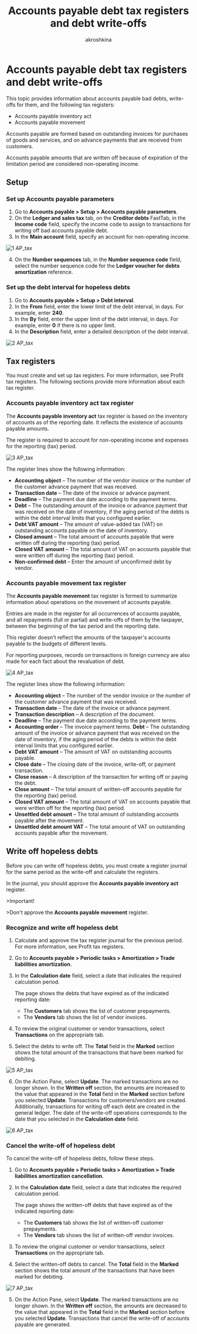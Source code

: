 ﻿---
title: Accounts payable debt tax registers and debt write-offs
description: This topic provides information about accounts payable debt tax registers and debt write-offs.
ms.date: 04/01/2021
ms.topic: article
author: akroshkina
ms.author: anasyash
---

# Accounts payable debt tax registers and debt write-offs

This topic provides information about accounts payable bad debts, write-offs for them, and the following tax registers:
-   Accounts payable inventory act
-   Accounts payable movement

Accounts payable are formed based on outstanding invoices for purchases of goods and services, and on advance payments that are received from
customers.

Accounts payable amounts that are written off because of expiration of the limitation period are considered non-operating income.

## Setup

### Set up Accounts payable parameters

1.  Go to **Accounts payable &gt; Setup &gt; Accounts payable parameters**.
2.  On the **Ledger and sales tax** tab, on the **Creditor debts** FastTab, in the **Income code** field, specify the income code to assign to transactions for writing off bad accounts payable debt.
3.  In the **Main account** field, specify an account for non-operating income.

![1 AP_tax](media/image1.png)

4.  On the **Number sequences** tab, in the **Number sequence code** field, select the number sequence code for the **Ledger voucher for debts amortization** reference.

### Set up the debt interval for hopeless debts

1.  Go to **Accounts payable &gt; Setup &gt; Debt interval**.
2.  In the **From** field, enter the lower limit of the debt interval, in days. For example, enter **240**.
3.  In the **By** field, enter the upper limit of the debt interval, in days. For example, enter **0** if there is no upper limit.
4.  In the **Description** field, enter a detailed description of the debt interval.

![2 AP_tax](media/image2.png)

## Tax registers

You must create and set up tax registers. For more information, see Profit tax registers. The following sections provide more information about each tax register.

### Accounts payable inventory act tax register

The **Accounts payable inventory act** tax register is based on the inventory of accounts as of the reporting date. It reflects the existence of accounts payable amounts.

The register is required to account for non-operating income and expenses for the reporting (tax) period.

![3 AP_tax](media/image3.png)

The register lines show the following information:

- **Accounting** **object** – The number of the vendor invoice or the number of the customer advance payment that was received.
- **Transaction date** – The date of the invoice or advance payment.
- **Deadline** – The payment due date according to the payment terms.
- **Debt** – The outstanding amount of the invoice or advance payment that was received on the date of inventory, if the aging period of the debts is within the debt interval limits that you configured earlier.
- **Debt VAT amount** – The amount of value-added tax (VAT) on outstanding accounts payable on the date of inventory.
- **Closed amount** – The total amount of accounts payable that were written off during the reporting (tax) period.
- **Closed VAT** **amount** – The total amount of VAT on accounts payable that were written off during the reporting (tax) period.
- **Non-confirmed debt** – Enter the amount of unconfirmed debt by vendor.

### Accounts payable movement tax register

The **Accounts payable movement** tax register is formed to summarize information about operations on the movement of accounts payable.

Entries are made in the register for all occurrences of accounts payable, and all repayments (full or partial) and write-offs of them by the taxpayer, between the beginning of the tax period and the reporting date.

This register doesn't reflect the amounts of the taxpayer's accounts payable to the budgets of different levels.

For reporting purposes, records on transactions in foreign currency are also made for each fact about the revaluation of debt.

![4 AP_tax](media/image4.png)

The register lines show the following information:

- **Accounting object** – The number of the vendor invoice or the number of the customer advance payment that was received.
- **Transaction date** – The date of the invoice or advance payment.
- **Transaction description** – A description of the document.
- **Deadline** – The payment due date according to the payment terms.
- **Accounting order** – The invoice payment terms.
 **Debt** – The outstanding amount of the invoice or advance payment that was received on the date of inventory, if the aging period of the debts is within the debt interval limits that you configured earlier.
- **Debt VAT amount** – The amount of VAT on outstanding accounts payable.
- **Close date** – The closing date of the invoice, write-off, or payment transaction.
- **Close reason** – A description of the transaction for writing off or paying the debt.
- **Close amount** – The total amount of written-off accounts payable for the reporting (tax) period.
- **Closed VAT amount** – The total amount of VAT on accounts payable that were written off for the reporting (tax) period.
- **Unsettled debt amount** – The total amount of outstanding accounts payable after the movement.
- **Unsettled debt amount VAT** – The total amount of VAT on outstanding accounts payable after the movement.

## Write off hopeless debts

Before you can write off hopeless debts, you must create a register journal for the same period as the write-off and calculate the registers.

In the journal, you should approve the **Accounts payable inventory act** register.

&gt;Important!

&gt;Don't approve the **Accounts payable movement** register.

### Recognize and write off hopeless debt

1.  Calculate and approve the tax register journal for the previous period. For more information, see Profit tax registers.
2.  Go to **Accounts payable &gt; Periodic tasks &gt; Amortization &gt; Trade liabilities amortization**.
3.  In the **Calculation date** field, select a date that indicates the required calculation period.

    The page shows the debts that have expired as of the indicated reporting date:

    -   The **Customers** tab shows the list of customer prepayments.
    -   The **Vendors** tab shows the list of vendor invoices.

4.  To review the original customer or vendor transactions, select **Transactions** on the appropriate tab.
5.  Select the debts to write off. The **Total** field in the **Marked** section shows the total amount of the transactions that have been marked for debiting.

![5 AP_tax](media/5-AP_tax.png)

6.  On the Action Pane, select **Update**. The marked transactions are no longer shown. In the **Written off** section, the amounts are increased to the value that appeared in the **Total** field in the **Marked** section before you selected **Update**. Transactions for customers/vendors are created. Additionally, transactions for writing off each debt are created in the general ledger. The date of the write-off operations corresponds to the date that you selected in the **Calculation date** field.

![6 AP_tax](media/image6.png)

### Cancel the write-off of hopeless debt

To cancel the write-off of hopeless debts, follow these steps.

1.  Go to **Accounts payable &gt; Periodic tasks &gt; Amortization &gt; Trade liabilities amortization cancellation**.
2.  In the **Calculation date** field, select a date that indicates the required calculation period.

    The page shows the written-off debts that have expired as of the indicated reporting date:

    -   The **Customers** tab shows the list of written-off customer prepayments.
    -   The **Vendors** tab shows the list of written-off vendor invoices.

3.  To review the original customer or vendor transactions, select **Transactions** on the appropriate tab.
4.  Select the written-off debts to cancel. The **Total** field in the **Marked** section shows the total amount of the transactions that have been marked for debiting.

![7 AP_tax](media/image7.png)

5.  On the Action Pane, select **Update**. The marked transactions are no longer shown. In the **Written off** section, the amounts are decreased to the value that appeared in the **Total** field in the **Marked** section before you selected **Update**. Transactions that cancel the write-off of accounts payable are generated.
